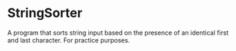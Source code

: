 # StringSorter
A program that sorts string input based on the presence of an identical first and last character. For practice purposes.
